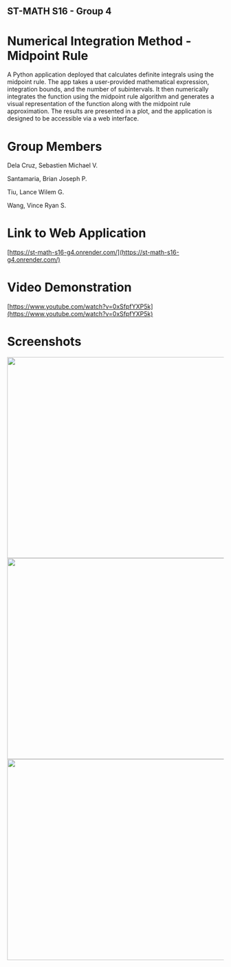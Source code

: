 ## ST-MATH S16 - Group 4
# Numerical Integration Method - Midpoint Rule
A Python application deployed that calculates definite integrals using the midpoint rule. The app takes a user-provided mathematical expression, integration bounds, and the number of subintervals. It then numerically integrates the function using the midpoint rule algorithm and generates a visual representation of the function along with the midpoint rule approximation. The results are presented in a plot, and the application is designed to be accessible via a web interface.

# Group Members
Dela Cruz, Sebastien Michael V.

Santamaria, Brian Joseph P.

Tiu, Lance Wilem G.

Wang, Vince Ryan S.

# Link to Web Application
[https://st-math-s16-g4.onrender.com/](https://st-math-s16-g4.onrender.com/)

# Video Demonstration
[https://www.youtube.com/watch?v=0xSfpfYXP5k](https://www.youtube.com/watch?v=0xSfpfYXP5k)

# Screenshots
<img src = "https://cdn.discordapp.com/attachments/1179818614786887791/1180497521496313937/Screenshot1.png" width = 864 height = 467>
<img src = "https://cdn.discordapp.com/attachments/1179818614786887791/1180497529972998264/Screenshot2.png" width = 864 height = 467>
<img src = "https://cdn.discordapp.com/attachments/1179818614786887791/1180497537807962232/Screenshot3.png" width = 864 height = 467>
